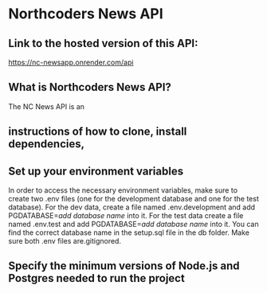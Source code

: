 # Northcoders News API

## Link to the hosted version of this API:

https://nc-newsapp.onrender.com/api

## What is Northcoders News API?

The NC News API is an 

## instructions of how to clone, install dependencies, 

## Set up your environment variables

In order to access the necessary environment variables, make sure to create two .env files (one for the development database and one for the test database). For the dev data, create a file named .env.development and add PGDATABASE=*add database name* into it. For the test data create a file named .env.test and add PGDATABASE=*add database name* into it. You can find the correct database name in the setup.sql file in the db folder. Make sure both .env files are.gitignored. 

## Specify the minimum versions of Node.js and Postgres needed to run the project 